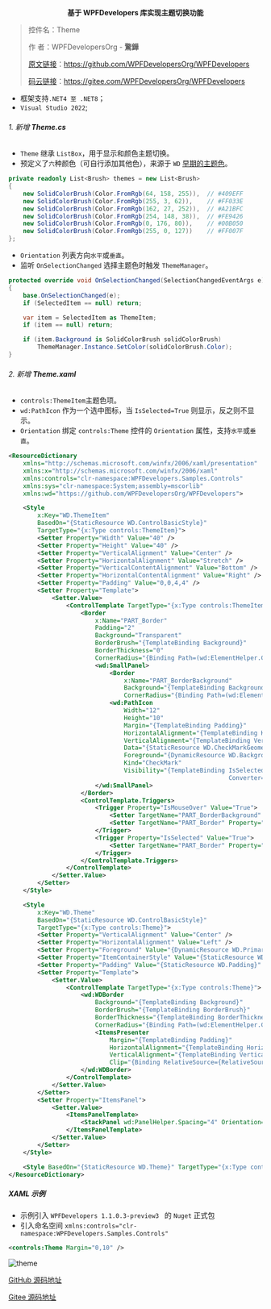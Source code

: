<span style="display:block;text-align:center;">  **基于 WPFDevelopers 库实现主题切换功能**</span> 
> 控件名：Theme 
>
> 作   者：WPFDevelopersOrg - **驚鏵**
>
>[原文链接](https://github.com/WPFDevelopersOrg/WPFDevelopers "原文链接")：https://github.com/WPFDevelopersOrg/WPFDevelopers
>
>[码云链接](https://gitee.com/WPFDevelopersOrg/WPFDevelopers "码云链接")：https://gitee.com/WPFDevelopersOrg/WPFDevelopers

- 框架支持`.NET4 至 .NET8`；
- `Visual Studio 2022`;

###### 1. 新增 **Theme.cs**  
- `Theme` 继承 `ListBox`，用于显示和颜色主题切换。
- 预定义了`六`种颜色（可自行添加其他色），来源于 `WD` [早期的主题色](https://mp.weixin.qq.com/s/PjnfMnv3v213Vr5Uhg6-9g)。
~~~C#
private readonly List<Brush> themes = new List<Brush>
{
    new SolidColorBrush(Color.FromRgb(64, 158, 255)),  // #409EFF
    new SolidColorBrush(Color.FromRgb(255, 3, 62)),    // #FF033E
    new SolidColorBrush(Color.FromRgb(162, 27, 252)),  // #A21BFC
    new SolidColorBrush(Color.FromRgb(254, 148, 38)),  // #FE9426
    new SolidColorBrush(Color.FromRgb(0, 176, 80)),    // #00B050
    new SolidColorBrush(Color.FromRgb(255, 0, 127))    // #FF007F
};
~~~
- `Orientation` 列表方向`水平`或`垂直`。
- 监听 `OnSelectionChanged` 选择主题色时触发 `ThemeManager`。
~~~C#
protected override void OnSelectionChanged(SelectionChangedEventArgs e)
{
    base.OnSelectionChanged(e);
    if (SelectedItem == null) return;

    var item = SelectedItem as ThemeItem;
    if (item == null) return;

    if (item.Background is SolidColorBrush solidColorBrush)
        ThemeManager.Instance.SetColor(solidColorBrush.Color);
}
~~~
###### 2. 新增 **Theme.xaml** 
- `controls:ThemeItem`主题色项。
- `wd:PathIcon` 作为一个选中图标，当 `IsSelected=True` 则显示，反之则不显示。
- `Orientation` 绑定 `controls:Theme` 控件的 `Orientation` 属性，支持`水平`或`垂直`。
~~~xml
<ResourceDictionary
    xmlns="http://schemas.microsoft.com/winfx/2006/xaml/presentation"
    xmlns:x="http://schemas.microsoft.com/winfx/2006/xaml"
    xmlns:controls="clr-namespace:WPFDevelopers.Samples.Controls"
    xmlns:sys="clr-namespace:System;assembly=mscorlib"
    xmlns:wd="https://github.com/WPFDevelopersOrg/WPFDevelopers">

    <Style
        x:Key="WD.ThemeItem"
        BasedOn="{StaticResource WD.ControlBasicStyle}"
        TargetType="{x:Type controls:ThemeItem}">
        <Setter Property="Width" Value="40" />
        <Setter Property="Height" Value="40" />
        <Setter Property="VerticalAlignment" Value="Center" />
        <Setter Property="HorizontalAlignment" Value="Stretch" />
        <Setter Property="VerticalContentAlignment" Value="Bottom" />
        <Setter Property="HorizontalContentAlignment" Value="Right" />
        <Setter Property="Padding" Value="0,0,4,4" />
        <Setter Property="Template">
            <Setter.Value>
                <ControlTemplate TargetType="{x:Type controls:ThemeItem}">
                    <Border
                        x:Name="PART_Border"
                        Padding="2"
                        Background="Transparent"
                        BorderBrush="{TemplateBinding Background}"
                        BorderThickness="0"
                        CornerRadius="{Binding Path=(wd:ElementHelper.CornerRadius), RelativeSource={RelativeSource AncestorType=controls:Theme}}">
                        <wd:SmallPanel>
                            <Border
                                x:Name="PART_BorderBackground"
                                Background="{TemplateBinding Background}"
                                CornerRadius="{Binding Path=(wd:ElementHelper.CornerRadius), RelativeSource={RelativeSource AncestorType=controls:Theme}}" />
                            <wd:PathIcon
                                Width="12"
                                Height="10"
                                Margin="{TemplateBinding Padding}"
                                HorizontalAlignment="{TemplateBinding HorizontalContentAlignment}"
                                VerticalAlignment="{TemplateBinding VerticalContentAlignment}"
                                Data="{StaticResource WD.CheckMarkGeometry}"
                                Foreground="{DynamicResource WD.BackgroundBrush}"
                                Kind="CheckMark"
                                Visibility="{TemplateBinding IsSelected,
                                                             Converter={StaticResource WD.Bool2VisibilityConverter}}" />
                        </wd:SmallPanel>
                    </Border>
                    <ControlTemplate.Triggers>
                        <Trigger Property="IsMouseOver" Value="True">
                            <Setter TargetName="PART_BorderBackground" Property="Opacity" Value=".8" />
                            <Setter TargetName="PART_Border" Property="BorderThickness" Value="1" />
                        </Trigger>
                        <Trigger Property="IsSelected" Value="True">
                            <Setter TargetName="PART_Border" Property="BorderThickness" Value="1" />
                        </Trigger>
                    </ControlTemplate.Triggers>
                </ControlTemplate>
            </Setter.Value>
        </Setter>
    </Style>

    <Style
        x:Key="WD.Theme"
        BasedOn="{StaticResource WD.ControlBasicStyle}"
        TargetType="{x:Type controls:Theme}">
        <Setter Property="VerticalAlignment" Value="Center" />
        <Setter Property="HorizontalAlignment" Value="Left" />
        <Setter Property="Foreground" Value="{DynamicResource WD.PrimaryTextBrush}" />
        <Setter Property="ItemContainerStyle" Value="{StaticResource WD.ThemeItem}" />
        <Setter Property="Padding" Value="{StaticResource WD.Padding}" />
        <Setter Property="Template">
            <Setter.Value>
                <ControlTemplate TargetType="{x:Type controls:Theme}">
                    <wd:WDBorder
                        Background="{TemplateBinding Background}"
                        BorderBrush="{TemplateBinding BorderBrush}"
                        BorderThickness="{TemplateBinding BorderThickness}"
                        CornerRadius="{Binding Path=(wd:ElementHelper.CornerRadius), RelativeSource={RelativeSource TemplatedParent}}">
                        <ItemsPresenter
                            Margin="{TemplateBinding Padding}"
                            HorizontalAlignment="{TemplateBinding HorizontalContentAlignment}"
                            VerticalAlignment="{TemplateBinding VerticalContentAlignment}"
                            Clip="{Binding RelativeSource={RelativeSource AncestorType=wd:WDBorder}, Path=ContentClip}" />
                    </wd:WDBorder>
                </ControlTemplate>
            </Setter.Value>
        </Setter>
        <Setter Property="ItemsPanel">
            <Setter.Value>
                <ItemsPanelTemplate>
                    <StackPanel wd:PanelHelper.Spacing="4" Orientation="{Binding Path=Orientation, RelativeSource={RelativeSource AncestorType=controls:Theme}}" />
                </ItemsPanelTemplate>
            </Setter.Value>
        </Setter>
    </Style>

    <Style BasedOn="{StaticResource WD.Theme}" TargetType="{x:Type controls:Theme}" />
</ResourceDictionary>
~~~
##### **XAML** 示例
- 示例引入 `WPFDevelopers 1.1.0.3-preview3 ` 的 `Nuget` 正式包 
- 引入命名空间 `xmlns:controls="clr-namespace:WPFDevelopers.Samples.Controls"`
~~~xml
<controls:Theme Margin="0,10" />
~~~
![theme](https://github.com/user-attachments/assets/e9bb8a64-ca46-4c9c-9fdd-25e8ef6e63be)

[GitHub 源码地址](https://github.com/WPFDevelopersOrg/WPFDevelopers/tree/dev/src/WPFDevelopers.Samples.Shared/Controls/Theme "GitHub 源码地址")

[Gitee 源码地址](https://gitee.com/WPFDevelopersOrg/WPFDevelopers/tree/dev/src/WPFDevelopers.Samples.Shared/Controls/Theme "Gitee 源码地址")
